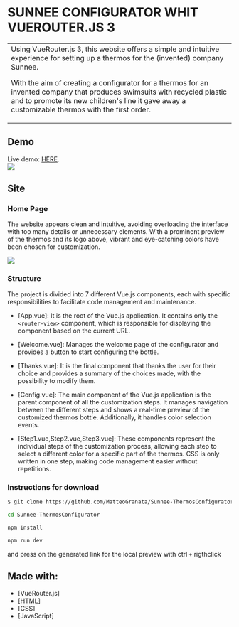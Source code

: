 # SUNNEE CONFIGURATOR WHIT VUEROUTER.JS 3 


<table>
<tr>
<td>
Using VueRouter.js 3, this website offers a simple and intuitive experience for setting up a thermos for the (invented) company Sunnee.

With the aim of creating a configurator for a thermos for an invented company that produces swimsuits with recycled plastic and to promote its new children's line it gave away a customizable thermos with the first order.
</td>
</tr>
</table>


## Demo
Live demo: <a href="https://main--sunnee.netlify.app/" target="_blank">HERE</a>.</h4>
<br>
![](https://komarev.com/ghpvc/?username=MatteoGranata&color=e2b6ff&style=flat-square)

## Site

### Home Page
The website appears clean and intuitive, avoiding overloading the interface with too many details or unnecessary elements. With a prominent preview of the thermos and its logo above, vibrant and eye-catching colors have been chosen for customization.

![](https://i.postimg.cc/8kbPSqSQ/Screenshot-2024-03-06-130958.png)

### Structure
The project is divided into 7 different Vue.js components, each with specific responsibilities to facilitate code management and maintenance.

- [App.vue]: It is the root of the Vue.js application. It contains only the `<router-view>` component, which is responsible for displaying the component based on the current URL.

- [Welcome.vue]: Manages the welcome page of the configurator and provides a button to start configuring the bottle.

- [Thanks.vue]: It is the final component that thanks the user for their choice and provides a summary of the choices made, with the possibility to modify them.
 
- [Config.vue]: The main component of the Vue.js application is the parent component of all the customization steps. It manages navigation between the different steps and shows a real-time preview of the customized thermos bottle. Additionally, it handles color selection events.

- [Step1.vue,Step2.vue,Step3.vue]: These components represent the individual steps of the customization process, allowing each step to select a different color for a specific part of the thermos. CSS is only written in one step, making code management easier without repetitions.


### Instructions for download


```sh
$ git clone https://github.com/MatteoGranata/Sunnee-ThermosConfigurator.git

cd Sunnee-ThermosConfigurator

npm install 

npm run dev
```
and press on the generated link for the local preview with ctrl
`+` rigthclick

## Made with: 

- [VueRouter.js]
- [HTML]
- [CSS]
- [JavaScript]

